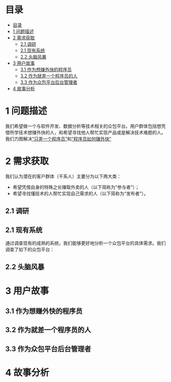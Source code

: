 <!--
需求获取与用户故事作业

请大家围绕本组选定的大作业项目完成，以小组为单位以下工作：
1. 撰写一个项目问题描述，说明项目的工作目标，针对哪些最终用户，解决什么应用问题。问题描述不超过200字。（10%)
2. 说明你是如何获取项目的需求的，获取的来源、途径、方法和过程，请提供相应的获取过程证据实例。(30%)
3. 基于你获取到的原始需求信息，进行细化和分析后，撰写项目的用户故事文档。可参考课件中提供的模板和例子。(50%)
4. 参照INVEST原则，分析你的用户故事的质量。 (10%)
-->


# 目录
<!-- @import "[TOC]" {cmd="toc" depthFrom=1 depthTo=6 orderedList=false} -->
<!-- code_chunk_output -->

* [目录](#目录)
* [1 问题描述](#1-问题描述)
* [2 需求获取](#2-需求获取)
	* [2.1 调研](#21-调研)
	* [2.1 现有系统](#21-现有系统)
	* [2.2 头脑风暴](#22-头脑风暴)
* [3 用户故事](#3-用户故事)
	* [3.1 作为想赚外快的程序员](#31-作为想赚外快的程序员)
	* [3.2 作为就差一个程序员的人](#32-作为就差一个程序员的人)
	* [3.3 作为众包平台后台管理者](#33-作为众包平台后台管理者)
* [4 故事分析](#4-故事分析)

<!-- /code_chunk_output -->


# 1 问题描述
<!-- 工作目标、用户群体、解决问题 200字以内-->
我们希望做一个与软件开发、数据分析等技术相关的众包平台。用户群体包括想凭借所学技术想赚外快的人，和希望寻找他人帮忙实现产品或是解决技术难题的人。我们力图解决[“只差一个程序员”](https://www.zhihu.com/question/22989105)和[“程序员如何赚外快”](https://www.zhihu.com/question/20499299)

# 2 需求获取
<!-- 要描述来源、途径、过程 -->
我们认为潜在的客户群体（干系人）主要分为以下两大类：
* 希望凭借自身的特殊之长赚取外卖的人（以下简称为“参与者”）；
* 希望寻找懂技术的人帮忙实现自己需求的人（以下简称为“发布者”）。

## 2.1 调研
<!-- 假装我们找了一些干系人。这部分先交给张嘉睿。 -->

## 2.1 现有系统
<!-- 这部分先由孙子平来实现。 -->
通过调查现有的成熟的系统，我们能够更好地分析一个众包平台的具体需求。我们调查了如下的众包平台：

## 2.2 头脑风暴

# 3 用户故事

## 3.1 作为想赚外快的程序员
<!-- 这部分先由车行来实现。 -->

## 3.2 作为就差一个程序员的人
<!-- 这部分先由孙子平来实现。 -->

## 3.3 作为众包平台后台管理者
<!-- 这部分先由刘家维来实现。主要是审批发布者发布的项目。 -->

# 4 故事分析
<!-- INVEST 原则 -->
